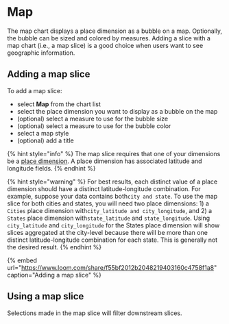 # Map

The map chart displays a place dimension as a bubble on a map. Optionally, the bubble can be sized and colored by measures. Adding a slice with a map chart \(i.e., a map slice\) is a good choice when users want to see geographic information.  

## Adding a map slice

To add a map slice:

* select **Map** from the chart list
* select the place dimension you want to display as a bubble on the map
* \(optional\) select a measure to use for the bubble size
* \(optional\) select a measure to use for the bubble color
* select a map style
* \(optional\) add a title

{% hint style="info" %}
The map slice requires that one of your dimensions be a [place dimension](../../data-sources/#dimensions).  A place dimension has associated latitude and longitude fields.
{% endhint %}

{% hint style="warning" %}
For best results, each distinct value of a place dimension should have a distinct latitude-longitude combination. For example, suppose your data contains both`city and state`.  To use the map slice for both cities and states, you will need two place dimensions: 1\) a `Cities` place dimension with`city_latitude and city_longitude`,  and 2\) a `States` place dimension with`state_latitude` and `state_longitude`. Using `city_latitude` and `city_longitude` for the States place dimension will show slices aggregated at the city-level because there will be more than one distinct latitude-longitude combination for each state. This is generally not the desired result. 
{% endhint %}

{% embed url="https://www.loom.com/share/f55bf2012b2048219403160c4758f1a8" caption="Adding a map slice" %}

## Using a map slice

Selections made in the map slice will filter downstream slices. 



